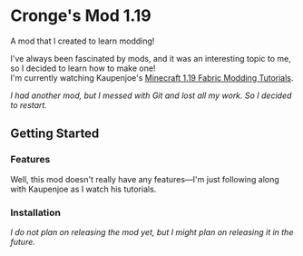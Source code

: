 <div>
  
<h1>Cronge's Mod 1.19</h1>
  
A mod that I created to learn modding!

</div>

I've always been fascinated by mods, and it was an interesting topic to me, so I decided to learn how to make one! <br/>
I'm currently watching Kaupenjoe's [Minecraft 1.19 Fabric Modding Tutorials](https://www.youtube.com/playlist?list=PLKGarocXCE1EeLZggaXPJaARxnAbUD8Y_).

*I had another mod, but I messed with Git and lost all my work. So I decided to restart.*

</div>

## Getting Started

### Features
Well, this mod doesn't really have any features—I'm just following along with Kaupenjoe as I watch his tutorials.

### Installation

*I do not plan on releasing the mod yet, but I might plan on releasing it in the future.*

</div>

